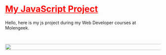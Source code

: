 <h1 class="text-center" style="color: red; text-decoration: underline; font-weight: bold;"> My JavaScript Project </h1>

Hello, here is my js project during my Web Developer courses at Molengeek. 


<img src="./public/presentation/1.png" style="width: 1000px; height: max-content; margin-bottom: 50px; margin-top: 30px;" alt="">

